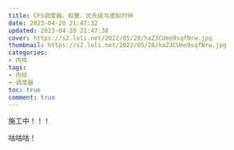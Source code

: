 ```yaml
---
title: CFS调度器、权重、优先级与虚拟时钟
date: 2023-04-20 21:47:32
updated: 2023-04-20 21:47:38
cover: https://s2.loli.net/2022/05/28/haZ3CUmo9sqfNrw.jpg
thumbnail: https://s2.loli.net/2022/05/28/haZ3CUmo9sqfNrw.jpg
categories:
- 内核
tags:
- 内核
- 调度器
toc: true
comment: true
---
```


<article class="message message-immersive is-primary">
<div class="message-body">
<i class="fas fa-drafting-compass mr-2"></i>
施工中！！！

咕咕咕！
</div>
</article>

<!-- more -->
